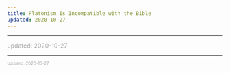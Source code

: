 ```yaml
---
title: Platonism Is Incompatible with the Bible
updated: 2020-10-27
---
```


---

<font color="#a6a6a6">updated: 2020-10-27</font>

---

<sup><sub><font color="#a6a6a6">updated: 2020-10-27</font></sub></sup>
